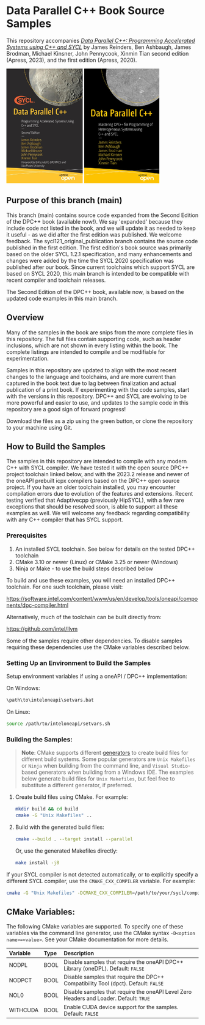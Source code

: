 # Data Parallel C++ Book Source Samples

This repository accompanies [*Data Parallel C++: Programming Accelerated Systems using C++ and SYCL*](https://rd.springer.com/book/10.1007/978-1-4842-9691-2) by James Reinders, Ben Ashbaugh, James Brodman, Michael Kinsner, John Pennycook, Xinmin Tian second edition (Apress, 2023), and the first edition (Apress, 2020).

[comment]: #cover

<img alt="Cover 2nd Edition" src="images/cover_second_edition.jpg" height="300"> <img alt="Cover 1st Edition" src="images/cover_first_edition.jpg" height="300">

## Purpose of this branch (main)

This branch (main) contains source code expanded from the Second Edition of the DPC++ book (available now!).  We say 'expanded' because they include code not listed in the book, and we will update it as needed to keep it useful - as we did after the first edition was published. We welcome feedback.
The sycl121_original_publication branch contains the source code published in the first edition.
The first edition's book source was primarily based on the older SYCL 1.2.1 specification, and many enhancements and changes were added by the time the SYCL 2020 specification was published after our book.  Since current toolchains which support SYCL are based on SYCL 2020, this main branch is intended to be compatible with recent compiler and toolchain releases.

The Second Edition of the DPC++ book, available now, is based on the updated code examples in this main branch.

## Overview

Many of the samples in the book are snips from the more complete files in this repository.  The full files contain supporting code, such as header inclusions, which are not shown in every listing within the book.  The complete listings are intended to compile and be modifiable for experimentation.

Samples in this repository are updated to align with the most recent changes to the language and
toolchains, and are more current than captured in the book text due to lag between finalization and actual
publication of a print book.  If experimenting with the code samples, start with the versions in this
repository.  DPC++ and SYCL are evolving to be more powerful and easier to use, and updates to the sample code
in this repository are a good sign of forward progress!

Download the files as a zip using the green button, or clone the repository to your machine using Git.

## How to Build the Samples

The samples in this repository are intended to compile with any modern C++ with SYCL compiler.
We have tested it with the open source DPC++ project toolchain linked below, and with the 2023.2 release and newer of the oneAPI prebuilt icpx compilers based on the DPC++ open source project.  If you have an older toolchain installed, you may encounter compilation errors due to evolution of the features and extensions.
Recent testing verified that Adaptivecpp (previously HipSYCL), with a few rare exceptions that should be resolved soon, is able to support all these examples as well.
We will welcome any feedback regarding compatibility with any C++ compiler that has SYCL support.

### Prerequisites

1. An installed SYCL toolchain.  See below for details on the tested DPC++ toolchain
1. CMake 3.10 or newer (Linux) or CMake 3.25 or newer (Windows)
1. Ninja or Make - to use the build steps described below

To build and use these examples, you will need an installed DPC++ toolchain.  For one such toolchain, please visit:

https://software.intel.com/content/www/us/en/develop/tools/oneapi/components/dpc-compiler.html

Alternatively, much of the toolchain can be built directly from:

https://github.com/intel/llvm

Some of the samples require other dependencies.  To disable samples requiring these dependencies use the CMake variables described below.

### Setting Up an Environment to Build the Samples

Setup environment variables if using a oneAPI / DPC++ implementation:

On Windows:

```sh
\path\to\inteloneapi\setvars.bat
```

On Linux:

```sh
source /path/to/inteloneapi/setvars.sh
```

### Building the Samples:

> **Note**: 
> CMake supports different [generators](https://cmake.org/cmake/help/latest/manual/cmake-generators.7.html) to create build files for different build systems.  Some popular generators are `Unix Makefiles` or `Ninja` when building from the command line, and `Visual Studio`-based generators when building from a Windows IDE.  The examples below generate build files for `Unix Makefiles`, but feel free to substitute a different generator, if preferred.

1. Create build files using CMake.  For example:

    ```sh
    mkdir build && cd build
    cmake -G "Unix Makefiles" ..
    ```

2. Build with the generated build files:

    ```sh
    cmake --build . --target install --parallel
    ```

    Or, use the generated Makefiles directly:

    ```sh
    make install -j8
    ```

If your SYCL compiler is not detected automatically, or to explicitly specify a different SYCL compiler, use the `CMAKE_CXX_COMPILER` variable.  For example:

```sh
cmake -G "Unix Makefiles" -DCMAKE_CXX_COMPILER=/path/to/your/sycl/compiler ..
```

## CMake Variables:

The following CMake variables are supported.  To specify one of these variables
via the command line generator, use the CMake syntax `-D<option name>=<value>`.
See your CMake documentation for more details.

| Variable | Type | Description |
|:---------|:-----|:------------|
| NODPL | BOOL | Disable samples that require the oneAPI DPC++ Library (oneDPL).  Default: `FALSE`
| NODPCT | BOOL | Disable samples that require the DPC++ Compatibility Tool (dpct).  Default: `FALSE`
| NOL0 | BOOL | Disable samples that require the oneAPI Level Zero Headers and Loader.  Default: `TRUE`
| WITHCUDA | BOOL | Enable CUDA device support for the samples.  Default: `FALSE`

